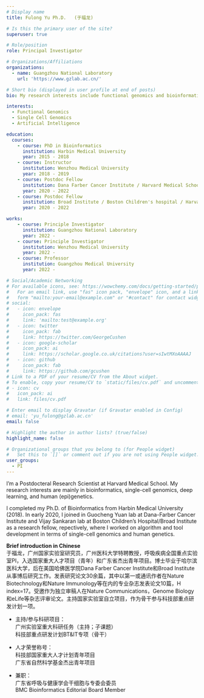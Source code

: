 ```yaml
---
# Display name
title: Fulong Yu Ph.D.   (于福龙)

# Is this the primary user of the site?
superuser: true

# Role/position
role: Principal Investigator

# Organizations/Affiliations
organizations:
  - name: Guangzhou National Laboratory 
    url: 'https://www.gzlab.ac.cn/'

# Short bio (displayed in user profile at end of posts)
bio: My research interests include functional genomics and bioinformatics.

interests:
  - Functional Genomics
  - Single Cell Genomics
  - Artificial Intelligence

education:
  courses:
    - course: PhD in Bioinformatics
      institution: Harbin Medical University
      year: 2015 - 2018
    - course: Instructor
      institution: Wenzhou Medical University
      year: 2018 - 2019
    - course: Postdoc Fellow
      institution: Dana Farber Cancer Institute / Harvard Medical School
      year: 2020 - 2022
    - course: Postdoc Fellow
      institution: Broad Institute / Boston Children's hospital / Harvard Medical School
      year: 2020 - 2022

works:
    - course: Principle Investigator
      institution: Guangzhou National Laboratory
      year: 2022 -
    - course: Principle Investigator
      institution: Wenzhou Medical University
      year: 2022 -
    - course: Professor 
      institution: Guangzhou Medical University
      year: 2022 -

# Social/Academic Networking
# For available icons, see: https://wowchemy.com/docs/getting-started/page-builder/#icons
#   For an email link, use "fas" icon pack, "envelope" icon, and a link in the
#   form "mailto:your-email@example.com" or "#contact" for contact widget.
# social:
#   - icon: envelope
#     icon_pack: fas
#     link: 'mailto:test@example.org'
#   - icon: twitter
#     icon_pack: fab
#     link: https://twitter.com/GeorgeCushen
#   - icon: google-scholar
#     icon_pack: ai
#     link: https://scholar.google.co.uk/citations?user=sIwtMXoAAAAJ
#   - icon: github
#     icon_pack: fab
#     link: https://github.com/gcushen
# Link to a PDF of your resume/CV from the About widget.
# To enable, copy your resume/CV to `static/files/cv.pdf` and uncomment the lines below.
# - icon: cv
#   icon_pack: ai
#   link: files/cv.pdf

# Enter email to display Gravatar (if Gravatar enabled in Config)
# email: 'yu_fulong@gzlab.ac.cn'
email: false

# Highlight the author in author lists? (true/false)
highlight_name: false

# Organizational groups that you belong to (for People widget)
#   Set this to `[]` or comment out if you are not using People widget.
user_groups:
  - PI
---
```


I’m a Postdocteral Research Scientist at Harvard Medical School. My research interests are mainly in bioinformatics, single-cell genomics, deep learning, and human (epi)genetics.

I completed my Ph.D. of Bioinformatics from Harbin Medical University (2018). In early 2020, I joined in Guocheng Yuan lab at Dana-Farber Cancer Institute and Vijay Sankaran lab at Boston Children’s Hospital/Broad Institute as a research fellow, repectively, where I worked on algorithm and tool development in terms of single-cell genomics and human genetics.

**Brief introduction in Chinese**  
于福龙，广州国家实验室研究员，广州医科大学特聘教授，呼吸疾病全国重点实验室PI，入选国家重大人才项目（青年）和广东省杰出青年项目。博士毕业于哈尔滨医科大学，后在美国哈佛医学院Dana Farber Cancer Institute和Broad Institute从事博后研究工作。发表研究论文30余篇，其中以第一或通讯作者在Nature Biotechnology和Nature Immunology等在内的专业杂志发表论文10篇，H index=17。受邀作为独立审稿人在Nature Communications，Genome Biology和eLife等杂志评审论文。主持国家实验室自立项目，作为骨干参与科技部重点研发计划一项。

- 主持/参与科研项目：  
广州实验室重大科研任务（主持；子课题）  
科技部重点研发计划BT&IT专项（骨干）  

- 人才荣誉称号：  
科技部国家重大人才计划青年项目  
广东省自然科学基金杰出青年项目  

- 兼职：  
广东省呼吸与健康学会干细胞与专委会委员  
BMC Bioinformatics Editorial Board Member  

